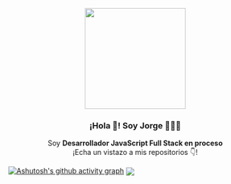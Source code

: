 <p align="center" width="300">
   <img align="center" width="200" src="https://avatars.githubusercontent.com/u/55456507?s=400&u=6f85cec8472b56f28680969bb3f40ee325ff3e58&v=4" />
   <h3 align="center">¡Hola 👋! Soy Jorge 👨🏻‍💻</h3>
</p>
<p align="center">Soy <strong>Desarrollador JavaScript Full Stack en proceso</strong> <br />¡Echa un vistazo a mis repositorios 👇!</p>

[![Ashutosh's github activity graph](https://activity-graph.herokuapp.com/graph?username=jocarrd&theme=react-dark)](https://github.com/ashutosh00710/github-readme-activity-graph)
<a>
  <img align="center" src="https://github-readme-stats.vercel.app/api/top-langs/?username=jocarrd&layout=compact&theme=tokyonight" />
</a>

